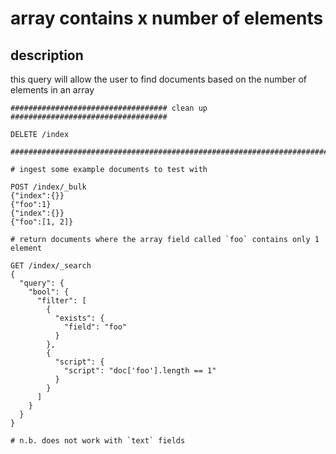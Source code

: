 # array contains x number of elements

## description

this query will allow the user to find documents based on the number of elements in an array

```eb
################################### clean up ###################################

DELETE /index

################################################################################

# ingest some example documents to test with

POST /index/_bulk
{"index":{}}
{"foo":1}
{"index":{}}
{"foo":[1, 2]}

# return documents where the array field called `foo` contains only 1 element

GET /index/_search
{
  "query": {
    "bool": {
      "filter": [
        {
          "exists": {
            "field": "foo"
          }
        },
        {
          "script": {
            "script": "doc['foo'].length == 1"
          }
        }
      ]
    }
  }
}

# n.b. does not work with `text` fields
```
